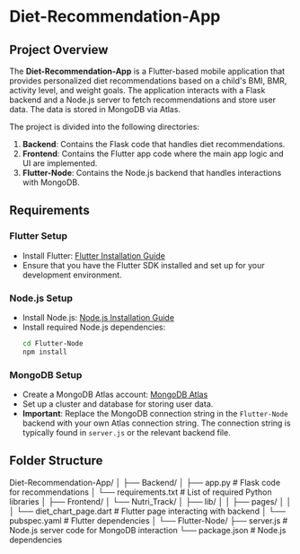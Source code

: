 # Diet-Recommendation-App

## Project Overview
The **Diet-Recommendation-App** is a Flutter-based mobile application that provides personalized diet recommendations based on a child's BMI, BMR, activity level, and weight goals. The application interacts with a Flask backend and a Node.js server to fetch recommendations and store user data. The data is stored in MongoDB via Atlas.

The project is divided into the following directories:

1. **Backend**: Contains the Flask code that handles diet recommendations.
2. **Frontend**: Contains the Flutter app code where the main app logic and UI are implemented.
3. **Flutter-Node**: Contains the Node.js backend that handles interactions with MongoDB.

## Requirements

### Flutter Setup
- Install Flutter: [Flutter Installation Guide](https://flutter.dev/docs/get-started/install)
- Ensure that you have the Flutter SDK installed and set up for your development environment.

### Node.js Setup
- Install Node.js: [Node.js Installation Guide](https://nodejs.org/en/download/)
- Install required Node.js dependencies:
  ```bash
  cd Flutter-Node
  npm install
### MongoDB Setup
- Create a MongoDB Atlas account: [MongoDB Atlas](https://www.mongodb.com/cloud/atlas)
- Set up a cluster and database for storing user data.
- **Important**: Replace the MongoDB connection string in the `Flutter-Node` backend with your own Atlas connection string. The connection string is typically found in `server.js` or the relevant backend file.

## Folder Structure

Diet-Recommendation-App/ │ ├── Backend/ │ ├── app.py # Flask code for recommendations │ └── requirements.txt # List of required Python libraries │ ├── Frontend/ │ └── Nutri_Track/ │ ├── lib/ │ │ ├── pages/ │ │ │ └── diet_chart_page.dart # Flutter page interacting with backend │ └── pubspec.yaml # Flutter dependencies │ └── Flutter-Node/ ├── server.js # Node.js server code for MongoDB interaction └── package.json # Node.js dependencies
